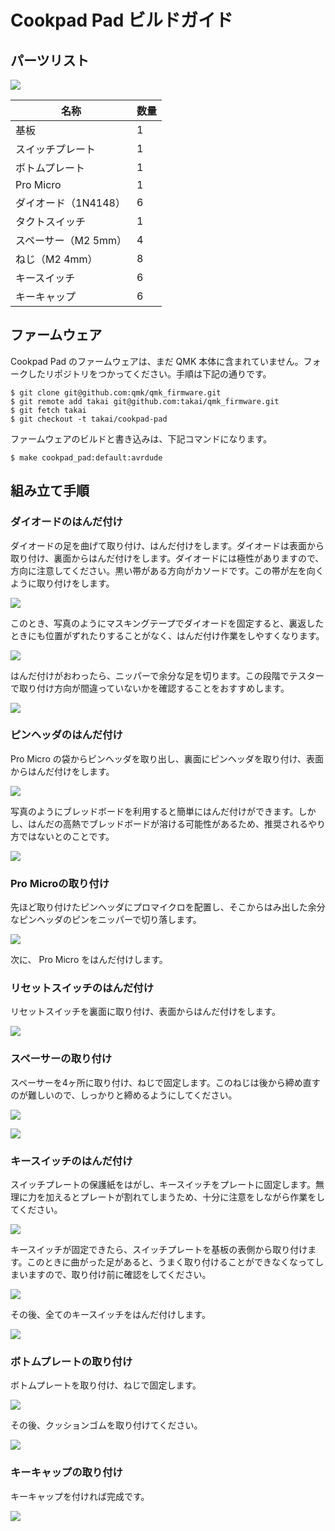 # Cookpad Pad ビルドガイド

## パーツリスト

![](https://raw.githubusercontent.com/cookpad/cookpad-pad/master/docs/images/bg-items.jpg)

名称 | 数量
-- | --
基板 | 1
スイッチプレート | 1
ボトムプレート | 1
Pro Micro | 1
ダイオード（1N4148） | 6
タクトスイッチ | 1
スペーサー（M2 5mm） | 4
ねじ（M2 4mm） | 8
キースイッチ | 6
キーキャップ | 6

## ファームウェア

Cookpad Pad のファームウェアは、まだ QMK 本体に含まれていません。フォークしたリポジトリをつかってください。手順は下記の通りです。

```
$ git clone git@github.com:qmk/qmk_firmware.git
$ git remote add takai git@github.com:takai/qmk_firmware.git
$ git fetch takai
$ git checkout -t takai/cookpad-pad
```

ファームウェアのビルドと書き込みは、下記コマンドになります。

```
$ make cookpad_pad:default:avrdude
```

## 組み立て手順

### ダイオードのはんだ付け

ダイオードの足を曲げて取り付け、はんだ付けをします。ダイオードは表面から取り付け、裏面からはんだ付けをします。ダイオードには極性がありますので、方向に注意してください。黒い帯がある方向がカソードです。この帯が左を向くように取り付けをします。

![](https://raw.githubusercontent.com/cookpad/cookpad-pad/master/docs/images/bg-step1-1.jpg)

このとき、写真のようにマスキングテープでダイオードを固定すると、裏返したときにも位置がずれたりすることがなく、はんだ付け作業をしやすくなります。

![](https://raw.githubusercontent.com/cookpad/cookpad-pad/master/docs/images/bg-step1-2.jpg)

はんだ付けがおわったら、ニッパーで余分な足を切ります。この段階でテスターで取り付け方向が間違っていないかを確認することをおすすめします。

![](https://raw.githubusercontent.com/cookpad/cookpad-pad/master/docs/images/bg-step1-3.jpg)

### ピンヘッダのはんだ付け

Pro Micro の袋からピンヘッダを取り出し、裏面にピンヘッダを取り付け、表面からはんだ付けをします。

![](https://raw.githubusercontent.com/cookpad/cookpad-pad/master/docs/images/bg-step2-1.jpg)

写真のようにブレッドボードを利用すると簡単にはんだ付けができます。しかし、はんだの高熱でブレッドボードが溶ける可能性があるため、推奨されるやり方ではないとのことです。

![](https://raw.githubusercontent.com/cookpad/cookpad-pad/master/docs/images/bg-step2-2.jpg)

### Pro Microの取り付け

先ほど取り付けたピンヘッダにプロマイクロを配置し、そこからはみ出した余分なピンヘッダのピンをニッパーで切り落します。

![](https://raw.githubusercontent.com/cookpad/cookpad-pad/master/docs/images/bg-step3-1.jpg)

次に、 Pro Micro をはんだ付けします。

### リセットスイッチのはんだ付け

リセットスイッチを裏面に取り付け、表面からはんだ付けをします。

![](https://raw.githubusercontent.com/cookpad/cookpad-pad/master/docs/images/bg-step4.jpg)

### スペーサーの取り付け

スペーサーを4ヶ所に取り付け、ねじで固定します。このねじは後から締め直すのが難しいので、しっかりと締めるようにしてください。

![](https://raw.githubusercontent.com/cookpad/cookpad-pad/master/docs/images/bg-step5-1.jpg)

![](https://raw.githubusercontent.com/cookpad/cookpad-pad/master/docs/images/bg-step5-2.jpg)


### キースイッチのはんだ付け

スイッチプレートの保護紙をはがし、キースイッチをプレートに固定します。無理に力を加えるとプレートが割れてしまうため、十分に注意をしながら作業をしてください。

![](https://raw.githubusercontent.com/cookpad/cookpad-pad/master/docs/images/bg-step6-1.jpg)

キースイッチが固定できたら、スイッチプレートを基板の表側から取り付けます。このときに曲がった足があると、うまく取り付けることができなくなってしまいますので、取り付け前に確認をしてください。

![](https://raw.githubusercontent.com/cookpad/cookpad-pad/master/docs/images/bg-step6-2.jpg)

その後、全てのキースイッチをはんだ付けします。

![](https://raw.githubusercontent.com/cookpad/cookpad-pad/master/docs/images/bg-step6-3.jpg)

### ボトムプレートの取り付け

ボトムプレートを取り付け、ねじで固定します。

![](https://raw.githubusercontent.com/cookpad/cookpad-pad/master/docs/images/bg-step7-1.jpg)

その後、クッションゴムを取り付けてください。

![](https://raw.githubusercontent.com/cookpad/cookpad-pad/master/docs/images/bg-step7-2.jpg)

### キーキャップの取り付け

キーキャップを付ければ完成です。

![](https://raw.githubusercontent.com/cookpad/cookpad-pad/master/docs/images/bg-step8.jpg)
